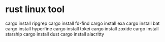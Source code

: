 # rust linux tool

cargo install ripgrep
cargo install fd-find
cargo install exa
cargo install bat
cargo install hyperfine
cargo install tokei
cargo install zoxide
cargo install starship
cargo install dust
cargo install alacritty

 